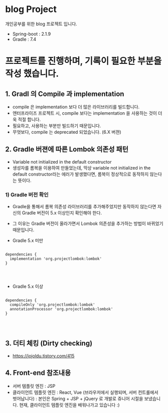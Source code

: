 # blog Project
개인공부를 위한 blog 프로젝트 입니다.

- Spring-boot : 2.1.9
- Gradle : 7.4

# 프로젝트를 진행하며, 기록이 필요한 부분을 작성 했습니다.
## 1. Gradl 의 Compile 과 implementation
  - compile 은 implementation 보다 더 많은 라이브러리를 빌드합니다.
  - 엔터프라이즈 프로젝트 시, compile 보다는 implementation 을 사용하는 것이 더욱 적절 합니다. 
  - 필요하고, 사용하는 부분만 빌드하기 때문입니다. 
  - 무엇보다, compile 는 deprecated 되었습니다. (6.X 버젼)

## 2. Gradle 버젼에 따른 Lombok 의존성 패턴
- Variable not initialized in the default constructor
- 생성자를 롬복을 이용하여 만들었는데, 막상 variable not initialized in the default constructor라는 에러가 발생했다면, 롬복이 정상적으로 동작하지 않는다는 뜻이다.

### 1) Gradle 버전 확인
- Gradle을 통해서 롬복 의존성 라이브러리를 추가해주었지만 동작하지 않는다면 자신의 Gradle 버전이 5.x 이상인지 확인해야 한다.
- 그 이유는 Gradle 버전이 올라가면서 Lombok 의존성을 추가하는 방법이 바뀌었기 때문입니다.

- Gradle 5.x 미만
<pre>
<code>
dependencies {
  implementation 'org.projectlombok:lombok'
}
</pre>
</code>

- Gradle 5.x 이상
<pre>
<code>
dependencies {
  compileOnly 'org.projectlombok:lombok'
  annotationProcessor 'org.projectlombok:lombok'
}
</pre>
</code>

## 3. 더티 체킹 (Dirty checking)
- https://jojoldu.tistory.com/415

## 4. Front-end 참조내용
- 서버 템플릿 엔진 : JSP 
- 클라이언트 템플릿 엔진 : React, Vue (브라우저에서 실행되며, 서버 컨트롤에서 벗어납니다) 
  : 본인은 Spring + JSP + jQuery 로 개발로 쥬니어 시절을 보냈습니다. 현재, 클라이언트 템플릿 엔진을 배워나가고 있습니다 :) 
